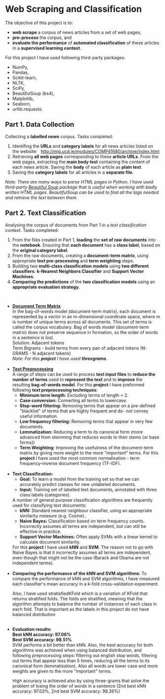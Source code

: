# Web Scraping and Classification

The objective of this project is to:

* **web scrape** a corpus of news articles from a set of web pages,
* **pre-process** the corpus, and
* **evaluate the performance** of **automated classification** of these articles in a **supervised learning context**.

For this project I have used following third-party packages: 
* NumPy, 
* Pandas,
* Scikit-learn, 
* NLTK, 
* SciPy, 
* BeautifulSoup (bs4),
* Matplotlib,
* Seaborn,
* urllib.requests.

## Part 1. Data Collection
Collecting a **labelled news** corpus. Tasks completed:
1. Identifing the **URLs** and **category labels** for all news articles listed on the website:   http://mlg.ucd.ie/modules/COMP41680/archive/index.html 
2. Retrieving **all web pages** corresponding to these **article URLs**. From the web pages, extracting the **main body text** containing the content of each news article. Saving the **body** of each article as **plain text**.
3. Saving the **category labels** for all articles in a **separate file**. <br>

<i> Note: There are many ways to parse HTML pages in Python. I have used third-party <a href="https://www.crummy.com/software/BeautifulSoup/">Beautiful Soup</a> package that is useful when working with badly written HTML pages. BeautifulSoup can be used to find all the tags needed and retrieve the text between them.</i>

## Part 2. Text Classification
Analysing the corpus of documents from Part 1 in a *text classification* context. Tasks completed:
1. From the files created in Part 1, **loading** the **set of raw documents** into the **notebook**. Ensuring that **each document** has a **class label**, based on the **original category label**.
2. From the raw documents, creating a **document-term matrix**, using appropriate **text pre-processing** and **term weighting** steps.
3. Building two **multi-class classification models** using **two different classifiers**: **k-Nearest Neighbors Classifier** and **Support Vector Machines**.
4. **Comparing the predictions** of the **two classification models** using an **appropriate evaluation strategy.** 
<br>


<ul>
  <li><b><u>Document Term Matrix</u></b><br>
In the bag-of-words model (document-term matrix), each document is represented by a vector in an m-dimensional coordinate space, where m is number of unique terms across all documents. This set of terms is called the corpus vocabulary. 
Bag of words model (document-term matrix) does not preserve sequence in formation, so the order of words in a sentence is lost.<br> 
Solution: Adjacent tokens<br>
Term Bigrams - build terms from every pair of adjacent tokens (N-GRAMS - N adjacent tokens)<br>
<i> Note: For this <b>project</b> I have used <b>threegrams</b>.</i></li> <br>
  <li><b><u>Text Preprocessing</u></b><br>
    A range of steps can be used to process <b>text input files</b> to <b>reduce the number of terms</b> used to <b>represent the text</b> and to <b>improve</b> the resulting <b>bag-of-words model</b>. For this <b>project</b> I have preformed following <b>text preprocessing techniques</b>:<br>
    <ul>
      <li><b>Minimum term length:</b> Excluding terms of length < 2. </li>
      <li><b>Case conversion:</b> Converting all terms to lowercase. </li>
      <li><b>Stop-word filtering:</b> Removing terms that appear on a pre-defined "blacklist" of terms that are highly frequent and do- not convey useful information.</li>
      <li><b>Low frequency filtering:</b> Removing terms that appear in very few documents. </li>
      <li><b>Lemmatization:</b> Reducing a term to its canonical form (more advanced from stemming that reduces words to their stems (or base forms)) </li>
      <li> <b>Term Weighting:</b> Improving the usefulness of the document-term matrix by giving more weight to the more "important" terms. For this <b>project</b> I have used the most common normalisation - term frequency–inverse document frequency (TF-IDF).</li>
    </ul> <br>
  <li><b>Text Classification:</b> 
    <ul>
      <li><b>Goal:</b> To learn a model from the training set so that we can accurately predict classes for new unlabeled documents. </li>
      <li><b>Input:</b> Training set of labelled text documents, annotated with three class labels (categories). </li>
    </ul>
A number of general purpose classification algorithms are frequently used for classifying text documents:
<ul>
      <li><b>kNN:</b> Standard nearest neighbour classifier, using an appropriate similarity measure (e.g. Cosine).. </li>
      <li><b>Naive Bayes:</b> Classification based on term frequency counts. Incorrectly assumes all terms are independent, but can still be effective in practice. </li>
      <li><b>Support Vector Machines:</b> Often apply SVMs with a linear kernel to calculate document similarity.</li>
</ul>
For this <b>project</b> I have used <b>kNN</b> and <b>SVM</b>. The reason not to go with Naive Bayes is that it incorrectly assumes all terms are independent, even though that might not be the case (Barack and Obama are not independent terms). </li> 
  </li><br>
  <li><b>Comparing the performance of the kNN and SVM algorithms</b>:
  To compare the performance of kNN and SVM algorithms, I have measured each classifier's mean accuracy in a k-fold cross-validation experiment.

Also, I have used stratisfiedKFold which is a variation of KFold that returns stratified folds. The folds are stratified, meaning that the algorithm attempts to balance the number of instances of each class in each fold. That is important as the labels in this project do not have balanced distribution
  </li> <br>
  
  <li><b> Evaluation results:</b><br>
  <b>Best kNN accuracy: 97.06% </b><br>
 <b>Best SVM accuracy: 98.51% </b><br>
SVM performs a bit better than kNN. Also, the best accuracy for both algorithms was achieved when using balanced distribution, and following preprocessing steps: filtering out english stop words, filtering out terms that appear less than 5 times, reducing all the terms to its canonical form (lemmatization). Also all words are lower case and more weights are given to the more "important" terms.

High accuracy is achieved also by using three-grams that solve the problem of losing the order of words in a sentence (2nd best kNN accuracy: 97.03%, 2nd best SVM accuracy: 98.36%)</li>
</ul>

